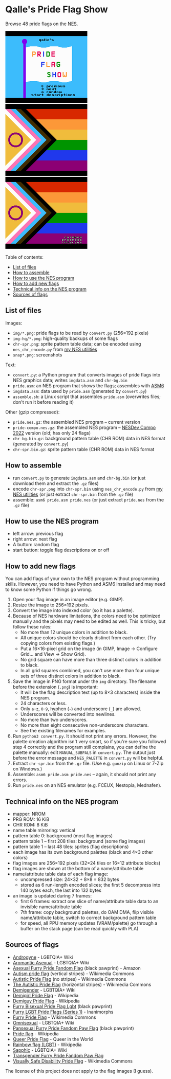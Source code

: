 # Qalle's Pride Flag Show
Browse 48 pride flags on the [NES](https://en.wikipedia.org/wiki/Nintendo_Entertainment_System).

![screenshot](snap1.png)
![screenshot](snap2.png)
![screenshot](snap3.png)

Table of contents:
* [List of files](#list-of-files)
* [How to assemble](#how-to-assemble)
* [How to use the NES program](#how-to-use-the-nes-program)
* [How to add new flags](#how-to-add-new-flags)
* [Technical info on the NES program](#technical-info-on-the-nes-program)
* [Sources of flags](#sources-of-flags)

## List of files
Images:
* `img/*.png`: pride flags to be read by `convert.py` (256&times;192 pixels)
* `img-hq/*.png`: high-quality backups of some flags
* `chr-spr.png`: sprite pattern table data; can be encoded using `nes_chr_encode.py` from [my NES utilities](https://github.com/qalle2/nes-util/)
* `snap*.png`: screenshots

Text:
* `convert.py`: a Python program that converts images of pride flags into NES graphics data; writes `imgdata.asm` and `chr-bg.bin`
* `pride.asm`: an NES program that shows the flags; assembles with [ASM6](https://www.romhacking.net/utilities/674/)
* `imgdata.asm`: data used by `pride.asm` (generated by `convert.py`)
* `assemble.sh`: a Linux script that assembles `pride.asm` (overwrites files; don't run it before reading it)

Other (gzip compressed):
* `pride.nes.gz`: the assembled NES program &ndash; current version
* `pride-compo.nes.gz`: the assembled NES program &ndash; [NESDev Compo 2022](https://itch.io/jam/nesdev-2022) version (old; has only 24 flags)
* `chr-bg.bin.gz`: background pattern table (CHR ROM) data in NES format (generated by `convert.py`)
* `chr-spr.bin.gz`: sprite pattern table (CHR ROM) data in NES format

## How to assemble
* run `convert.py` to generate `imgdata.asm` and `chr-bg.bin` (or just download them and extract the `.gz` files)
* encode `chr-spr.png` into `chr-spr.bin` using `nes_chr_encode.py` from [my NES utilities](https://github.com/qalle2/nes-util/) (or just extract `chr-spr.bin` from the `.gz` file)
* assemble: `asm6 pride.asm pride.nes` (or just extract `pride.nes` from the `.gz` file)

## How to use the NES program
* left arrow: previous flag
* right arrow: next flag
* A button: random flag
* start button: toggle flag descriptions on or off

## How to add new flags
You can add flags of your own to the NES program without programming skills.
However, you need to have Python and ASM6 installed and may need to know some Python if things go wrong.
1. Open your flag image in an image editor (e.g. GIMP).
2. Resize the image to 256&times;192 pixels.
3. Convert the image into indexed color (so it has a palette).
4. Because of NES hardware limitations, the colors need to be optimized manually and the pixels may need to be edited as well. This is tricky, but follow these rules:
   * No more than 12 unique colors in addition to black.
   * All unique colors should be clearly distinct from each other. (Try copying colors from existing flags.)
   * Put a 16&times;16-pixel grid on the image (in GIMP, Image &rarr; Configure Grid&hellip; and View &rarr; Show Grid).
   * No grid square can have more than three distinct colors in addition to black.
   * In all grid squares combined, you can't use more than four unique sets of three distinct colors in addition to black.
5. Save the image in PNG format under the `img` directory. The filename before the extension (`.png`) is important:
   * It will be the flag description text (up to 8&times;3 characters) inside the NES program.
   * 24 characters or less.
   * Only `a`&ndash;`z`, `0`&ndash;`9`, hyphen (`-`) and underscore (`_`) are allowed.
   * Underscores will be converted into newlines.
   * No more than two underscores.
   * No more than eight consecutive non-underscore characters.
   * See the existing filenames for examples.
6. Run `python3 convert.py`. It should not print any errors. However, the palette creation algorithm isn't very smart, so if you're sure you followed step 4 correctly and the program still complains, you can define the palette manually: edit `MANUAL_SUBPALS` in `convert.py`. The output just before the error message and `NES_PALETTE` in `convert.py` will be helpful.
7. Extract `chr-spr.bin` from the `.gz` file. (Use e.g. `gunzip` on Linux or 7-Zip on Windows.)
8. Assemble: `asm6 pride.asm pride.nes` &ndash; again, it should not print any errors.
9. Run `pride.nes` on an NES emulator (e.g. FCEUX, Nestopia, Mednafen).

## Technical info on the NES program
* mapper: NROM
* PRG ROM: 16 KiB
* CHR ROM: 8 KiB
* name table mirroring: vertical
* pattern table 0: background (most flag images)
* pattern table 1 &ndash; first 208 tiles: background (some flag images)
* pattern table 1 &ndash; last 48 tiles: sprites (flag descriptions)
* each image has its own background palettes (black and 4&times;3 other colors)
* flag images are 256&times;192 pixels (32&times;24 tiles or 16&times;12 attribute blocks)
* flag images are shown at the bottom of a name/attribute table
* name/attribute table data of each flag image:
  * uncompressed size: 24&times;32 + 8&times;8 = 832 bytes
  * stored as 6 run-length encoded slices; the first 5 decompress into 140 bytes each, the last into 132 bytes
* an image is updated during 7 frames:
  * first 6 frames: extract one slice of name/attribute table data to an invisible name/attribute table
  * 7th frame: copy background palettes, do OAM DMA, flip visible name/attribute table, switch to correct background pattern table
  * for speed, all PPU memory updates (VRAM/palette) go through a buffer on the stack page (can be read quickly with PLA)

## Sources of flags
* [Androgyne](https://lgbtqia.fandom.com/wiki/Androgyne) - LGBTQIA+ Wiki
* [Aromantic Asexual](https://lgbtqia.fandom.com/wiki/Aromantic_asexual) - LGBTQIA+ Wiki
* [Asexual Furry Pride Fandom Flag](https://www.amazon.com/Asexual-Furry-Pride-Fandom-Flag/dp/B07F1K57P1) (black pawprint) - Amazon
* [Autism pride flag](https://commons.wikimedia.org/wiki/File:Autism_pride_flag.svg) (vertical stripes) - Wikimedia Commons
* [Autistic Pride Flag](https://commons.wikimedia.org/wiki/File:Autistic_Pride_Flag.png) (no stripes) - Wikimedia Commons
* [The Autistic Pride Flag](https://commons.wikimedia.org/wiki/File:The_Autistic_Pride_Flag.png) (horizontal stripes) - Wikimedia Commons
* [Demigender](https://lgbtqia.fandom.com/wiki/Demigender) - LGBTQIA+ Wiki
* [Demigirl Pride Flag](https://en.wikipedia.org/wiki/File:Demigirl_Pride-Flag.png) - Wikipedia
* [Demiguy Pride Flag](https://en.wikipedia.org/wiki/File:Demiguy_Pride-Flag.png) - Wikipedia
* [Furry Bisexual Pride Flag Lgbt](https://www.wackyprint.com/store/activism/lgbt/furry-bisexual-pride-flag-lgbt-colors-vibrant-bright) (black pawprint)
* [Furry LGBT Pride Flags (Series 1)](https://www.inanimorphs.com/product-page/furry-lgbt-pride-flags-series-1) - Inanimorphs
* [Furry Pride Flag](https://commons.wikimedia.org/wiki/File:Furry_Pride_Flag.png) - Wikimedia Commons
* [Omnisexual](https://lgbtqia.fandom.com/wiki/Omnisexual) - LGBTQIA+ Wiki
* [Pansexual Furry Pride Fandom Paw Flag](https://www.amazon.com/Pansexual-Furry-Pride-Fandom-Flag/dp/B07F1X4G6P) (black pawprint)
* [Pride flag](https://en.wikipedia.org/wiki/Pride_flag) - Wikipedia
* [Queer Pride Flag](https://queerintheworld.com/queer-pride-flag/) - Queer in the World
* [Rainbow flag (LGBT)](https://en.wikipedia.org/wiki/Rainbow_flag_%28LGBT%29) - Wikipedia
* [Sapphic](https://lgbtqia.fandom.com/wiki/Sapphic) - LGBTQIA+ Wiki
* [Transgender Furry Pride Fandom Paw Flag](https://www.amazon.com/Transgender-Furry-Pride-Fandom-Flag/dp/B07F1Y36D2)
* [Visually Safe Disability Pride Flag](https://commons.wikimedia.org/wiki/File:Visually_Safe_Disability_Pride_Flag.svg) - Wikimedia Commons

The license of this project does not apply to the flag images (I guess).

